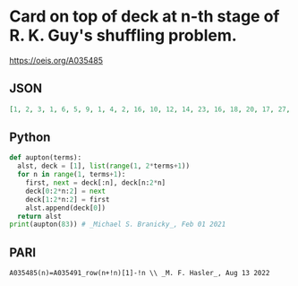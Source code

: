 # Card on top of deck at n\-th stage of R\. K\. Guy's shuffling problem\.
https://oeis.org/A035485
## JSON
```JSON
[1, 2, 3, 1, 6, 5, 9, 1, 4, 2, 16, 10, 12, 14, 23, 16, 18, 20, 17, 27, 30, 33, 38, 10, 14, 37, 32, 6, 11, 19, 53, 37, 25, 21, 12, 34, 38, 8, 50, 48, 46, 14, 18, 23, 47, 53, 84, 52, 31, 49, 1, 51, 91, 61, 42, 79, 4, 29, 6, 49, 26, 23, 115, 4, 70, 93, 109, 11, 16, 19, 49, 18, 124, 97, 70, 10, 134, 111, 7, 38, 14, 79, 11, 129]
```
## Python
```Python
def aupton(terms):
  alst, deck = [1], list(range(1, 2*terms+1))
  for n in range(1, terms+1):
    first, next = deck[:n], deck[n:2*n]
    deck[0:2*n:2] = next
    deck[1:2*n:2] = first
    alst.append(deck[0])
  return alst
print(aupton(83)) # _Michael S. Branicky_, Feb 01 2021
```
## PARI
```PARI
A035485(n)=A035491_row(n+!n)[1]-!n \\ _M. F. Hasler_, Aug 13 2022
```
